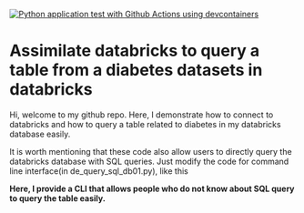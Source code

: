 [![Python application test with Github Actions using devcontainers](https://github.com/nogibjj/yayun_project01/actions/workflows/main.yml/badge.svg)](https://github.com/nogibjj/yayun_project01/actions/workflows/main.yml)
# Assimilate databricks to query a table from a diabetes datasets in databricks
Hi, welcome to my github repo. Here, I demonstrate how to connect to databricks and how to query a table related to diabetes in my databricks database easily.

It is worth mentioning that these code also allow users to directly query the databricks database with SQL queries.
Just modify the code for command line interface(in de_query_sql_db01.py), like this
 
**Here, I provide a CLI that allows people who do not know about SQL query to query the table easily.** 






